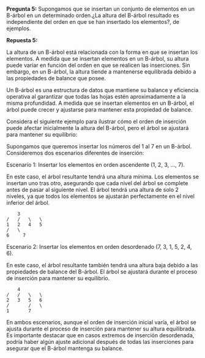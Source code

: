 **Pregunta 5:** Supongamos que se insertan un conjunto de elementos en un B-árbol en un determinado orden.¿La altura del B-árbol resultado es independiente del orden en que se han insertado los elementos?, de ejemplos.

**Repuesta 5:** 

La altura de un B-árbol está relacionada con la forma en que se insertan los elementos. A medida que se insertan elementos en un B-árbol, su altura puede variar en función del orden en que se realicen las inserciones. Sin embargo, en un B-árbol, la altura tiende a mantenerse equilibrada debido a las propiedades de balance que posee.

Un B-árbol es una estructura de datos que mantiene su balance y eficiencia operativa al garantizar que todas las hojas estén aproximadamente a la misma profundidad. A medida que se insertan elementos en un B-árbol, el árbol puede crecer y ajustarse para mantener esta propiedad de balance.

Considera el siguiente ejemplo para ilustrar cómo el orden de inserción puede afectar inicialmente la altura del B-árbol, pero el árbol se ajustará para mantener su equilibrio:

Supongamos que queremos insertar los números del 1 al 7 en un B-árbol. Consideremos dos escenarios diferentes de inserción:

Escenario 1: Insertar los elementos en orden ascendente (1, 2, 3, ..., 7).

En este caso, el árbol resultante tendrá una altura mínima. Los elementos se insertan uno tras otro, asegurando que cada nivel del árbol se complete antes de pasar al siguiente nivel. El árbol tendrá una altura de solo 2 niveles, ya que todos los elementos se ajustarán perfectamente en el nivel inferior del árbol.

        3
    /   /   \   \
    1   2   4   5
    /   \
    6     7


Escenario 2: Insertar los elementos en orden desordenado (7, 3, 1, 5, 2, 4, 6).

En este caso, el árbol resultante también tendrá una altura baja debido a las propiedades de balance del B-árbol. El árbol se ajustará durante el proceso de inserción para mantener su equilibrio.

        4
    /   /   \   \
    2   3   5   6
    /       /   \
    1       7


En ambos escenarios, aunque el orden de inserción inicial varía, el árbol se ajusta durante el proceso de inserción para mantener su altura equilibrada. Es importante destacar que en casos extremos de inserción desordenada, podría haber algún ajuste adicional después de todas las inserciones para asegurar que el B-árbol mantenga su balance.